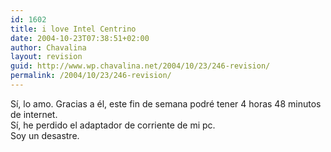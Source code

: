 ```yaml
---
id: 1602
title: i love Intel Centrino
date: 2004-10-23T07:38:51+02:00
author: Chavalina
layout: revision
guid: http://www.wp.chavalina.net/2004/10/23/246-revision/
permalink: /2004/10/23/246-revision/
---
```

S&iacute;, lo amo. Gracias a él, este fin de semana podré tener 4 horas 48 minutos de internet.  
S&iacute;, he perdido el adaptador de corriente de mi pc.  
Soy un desastre.
